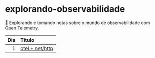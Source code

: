 # explorando-observabilidade

🔭 Explorando e tomando notas sobre o mundo de observabilidade com Open Telemetry.

| Dia | Titulo                     |
| --: | :------------------        |
|   1 | [otel + net/http](./dia1/) |
